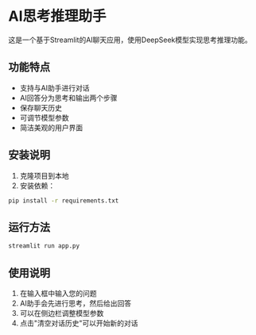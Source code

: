 # AI思考推理助手

这是一个基于Streamlit的AI聊天应用，使用DeepSeek模型实现思考推理功能。

## 功能特点

- 支持与AI助手进行对话
- AI回答分为思考和输出两个步骤
- 保存聊天历史
- 可调节模型参数
- 简洁美观的用户界面

## 安装说明

1. 克隆项目到本地
2. 安装依赖：
```bash
pip install -r requirements.txt
```

## 运行方法

```bash
streamlit run app.py
```

## 使用说明

1. 在输入框中输入您的问题
2. AI助手会先进行思考，然后给出回答
3. 可以在侧边栏调整模型参数
4. 点击"清空对话历史"可以开始新的对话

